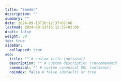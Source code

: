 ```yaml
---
title: "Seeder"
description: ""
summary: ""
date: 2024-09-13T16:12:37+02:00
lastmod: 2024-09-13T16:12:37+02:00
draft: false
weight: 30
toc: true
sidebar:
  collapsed: true
seo:
  title: "" # custom title (optional)
  description: "" # custom description (recommended)
  canonical: "" # custom canonical URL (optional)
  noindex: false # false (default) or true
---
```

